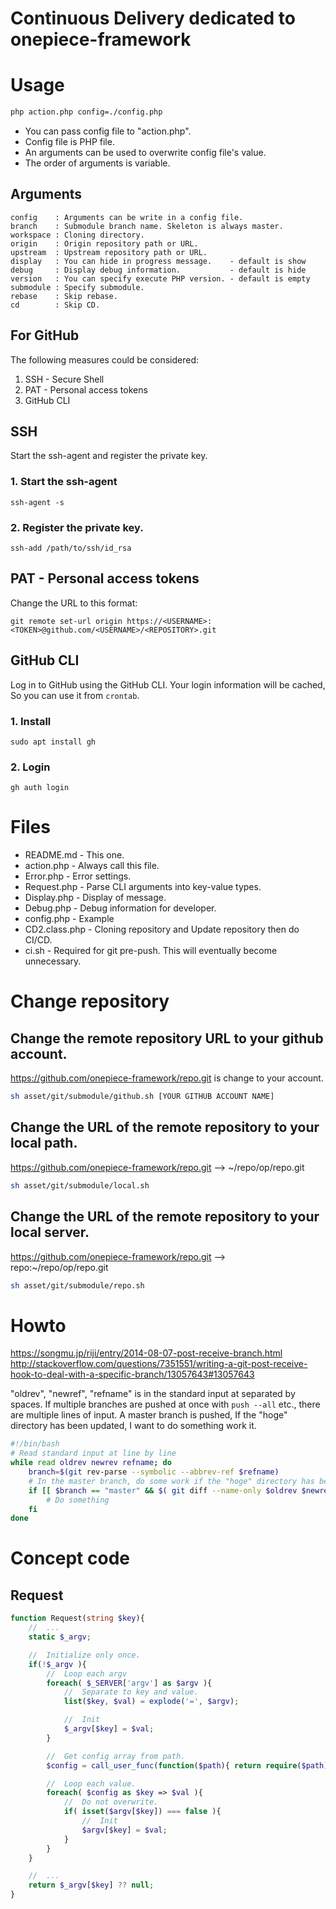 Continuous Delivery dedicated to onepiece-framework
===

# Usage

```sh
php action.php config=./config.php
```

 * You can pass config file to "action.php".
 * Config file is PHP file.
 * An arguments can be used to overwrite config file's value.
 * The order of arguments is variable.

## Arguments

```
config    : Arguments can be write in a config file.
branch    : Submodule branch name. Skeleton is always master.
workspace : Cloning directory.
origin    : Origin repository path or URL.
upstream  : Upstream repository path or URL.
display   : You can hide in progress message.    - default is show
debug     : Display debug information.           - default is hide
version   : You can specify execute PHP version. - default is empty
submodule : Specify submodule.
rebase    : Skip rebase.
cd        : Skip CD.
```

## For GitHub

 The following measures could be considered:

1. SSH - Secure Shell
2. PAT - Personal access tokens
3. GitHub CLI

## SSH

 Start the ssh-agent and register the private key.

### 1. Start the ssh-agent
```
ssh-agent -s
```

### 2. Register the private key.
```
ssh-add /path/to/ssh/id_rsa
```

## PAT - Personal access tokens

 Change the URL to this format:

```
git remote set-url origin https://<USERNAME>:<TOKEN>@github.com/<USERNAME>/<REPOSITORY>.git
```

## GitHub CLI

 Log in to GitHub using the GitHub CLI. Your login information will be cached, So you can use it from `crontab`.

### 1. Install
```
sudo apt install gh
```

### 2. Login
```
gh auth login
```

# Files

 * README.md      - This one.
 * action.php     - Always call this file.
 * Error.php      - Error settings.
 * Request.php    - Parse CLI arguments into key-value types.
 * Display.php    - Display of message.
 * Debug.php      - Debug information for developer.
 * config.php     - Example
 * CD2.class.php  - Cloning repository and Update repository then do CI/CD.
 * ci.sh          - Required for git pre-push. This will eventually become unnecessary.

# Change repository

## Change the remote repository URL to your github account.

https://github.com/onepiece-framework/repo.git is change to your account.

```sh
sh asset/git/submodule/github.sh [YOUR GITHUB ACCOUNT NAME]
```

## Change the URL of the remote repository to your local path.

https://github.com/onepiece-framework/repo.git --> ~/repo/op/repo.git

```sh
sh asset/git/submodule/local.sh
```

## Change the URL of the remote repository to your local server.

https://github.com/onepiece-framework/repo.git --> repo:~/repo/op/repo.git

```sh
sh asset/git/submodule/repo.sh
```

# Howto

https://songmu.jp/riji/entry/2014-08-07-post-receive-branch.html
http://stackoverflow.com/questions/7351551/writing-a-git-post-receive-hook-to-deal-with-a-specific-branch/13057643#13057643

  "oldrev", "newref", "refname" is in the standard input at separated by spaces.
  If multiple branches are pushed at once with `push --all` etc., there are multiple lines of input.
  A master branch is pushed, If the "hoge" directory has been updated, I want to do something work it.

```sh
#!/bin/bash
# Read standard input at line by line
while read oldrev newrev refname; do
    branch=$(git rev-parse --symbolic --abbrev-ref $refname)
    # In the master branch, do some work if the "hoge" directory has been updated.
    if [[ $branch == "master" && $( git diff --name-only $oldrev $newrev -- hoge ) ]]; then
        # Do something
    fi
done
```

# Concept code

## Request

```php
function Request(string $key){
    //  ...
    static $_argv;

    //  Initialize only once.
    if(!$_argv ){
        //  Loop each argv
        foreach( $_SERVER['argv'] as $argv ){
            //  Separate to key and value.
            list($key, $val) = explode('=', $argv);

            //  Init
            $_argv[$key] = $val;
        }

        //  Get config array from path.
        $config = call_user_func(function($path){ return require($path); }, $argv['config']);

        //  Loop each value.
        foreach( $config as $key => $val ){
            //  Do not overwrite.
            if( isset($argv[$key]) === false ){
                //  Init
                $argv[$key] = $val;
            }
        }
    }

    //  ...
    return $_argv[$key] ?? null;
}
```

